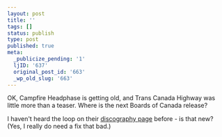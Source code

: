 ```yaml
---
layout: post
title: ''
tags: []
status: publish
type: post
published: true
meta:
  _publicize_pending: '1'
  ljID: '637'
  original_post_id: '663'
  _wp_old_slug: '663'
---
```

OK, Campfire Headphase is getting old, and Trans Canada Highway was little more than a teaser.  Where is the next Boards of Canada release?

I haven't heard the loop on their <a href="http://www.boardsofcanada.com/discography.html">discography page</a> before - is that new?  (Yes, I really do need a fix that bad.)
